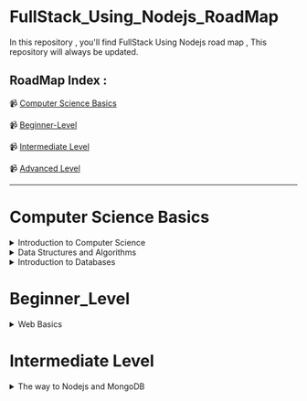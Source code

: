 # FullStack_Using_Nodejs_RoadMap
In this repository , you'll find FullStack Using Nodejs road map , This repository will always be updated.

## RoadMap Index :

📹 [ Computer Science Basics ](#Computer-Science-Basics)

📹 [Beginner-Level](#beginner_level)

📹 [ Intermediate Level](#intermediate-level)

📹 [ Advanced Level](#)

___

# Computer Science Basics

<details>
  
   <summary> Introduction to Computer Science </summary>


## Introduction to Computer Science

### Note :

 #### You choose only one of Basics :

 - CS50

   📹 [CS50's Introduction to Computer Science In English](https://www.edx.org/course/introduction-computer-science-harvardx-cs50x)


   📹 [CS50's Introduction to Computer Science In Arabic](https://youtube.com/playlist?list=PLnrlZUDQofUv7JE4QIahAyztrQU9bnJmd)
   
   OR
   
 - Python

   📹 [Introduction to Computer Science and Programming Using Python from Elzero](https://youtube.com/playlist?list=PLDoPjvoNmBAyE_gei5d18qkfIe-Z8mocs)
   
   OR
   
 - C++

   📹 [C++ In Arabic](https://youtube.com/playlist?list=PL1DUmTEdeA6IUD9Gt5rZlQfbZyAWXd-oD)

   📹  [C++ In Arabic](https://youtube.com/playlist?list=PLDoPjvoNmBAwy-rS6WKudwVeb_x63EzgS)

</details>

<details>
   
   <summary> Data Structures and Algorithms</summary>

## Data Structure for C++ and Python

 📹 [Data Structure For C++](https://youtube.com/playlist?list=PL1DUmTEdeA6JlommmGP5wicYLxX5PVCQt)
  
 📹 [Data Structure For Python](https://youtu.be/pkYVOmU3MgA)

## Object Oriented Programming(OOP) for C++ and Python
 
  📹  [OOP For C++](https://youtube.com/playlist?list=PL1DUmTEdeA6KLEvIO0NyrkT91BVle8BOU)

  ### Notes : 
  
  - You have two courses of OOP Python , you can choose one course of them
    
  📹 [OOP Python](https://youtu.be/A9kSngn7254)
    
  📹 [OOP Python](https://youtu.be/Ej_02ICOIgs)

</details>


<details>
  <summary>Introduction to Databases</summary>
  
  
## SQL Databases

📹 [SQL Tutorial - Full Database Course for Beginners](https://www.youtube.com/watch?v=HXV3zeQKqGY)

📹 [Database Design Course - Learn how to design and plan a database for beginners](https://www.youtube.com/watch?v=ztHopE5Wnpc)

📹 [MySQL Tutorial for Beginners [Mosh]](https://www.youtube.com/watch?v=7S_tz1z_5bA&ab_channel=ProgrammingwithMosh)

📹 [MySQL Database FreeCodeCamp](https://www.youtube.com/watch?v=ER8oKX5myE0)


OR

📹 [DB-In Arabic](https://www.youtube.com/playlist?list=PL37D52B7714788190)

📹 [DB-In Arabic](https://www.youtube.com/playlist?list=PL85D9FC9DFD6B9484)

#### Books 

📖 [Pro-SqL-Server-Relational-Database-Design-and-Implementation](https://drive.google.com/drive/folders/1dlLqIk3HeqfLK8j0EZhJDe3u58uFUH3O)



   </details> 

# Beginner_Level

<details> 

<summary> Web Basics </summary>
  
## What is HTTP methods & codes?

   #### Videos 
   
  📹 [HTTP-Methods](https://youtu.be/iYM2zFP3Zn0?si=lSuB1NnYNd63xEa9)
   
  📹 [HTTP-Status-Codes](https://youtu.be/wJa5CTIFj7U?si=7BfP_73I2M-diVkx)
  

## What is Rest API?
   
 📹 [Rest-API & HTTP](https://youtu.be/Q-BpqyOT3a8?si=1G7FVh1IECi1DiPU)
  
## Front End Basics

<details>
  
   <summary>Front End Basics</summary>
   

   ### HTML & CSS & JavaScript & ES6

  📹 [ HTML - Elzero ](https://youtube.com/playlist?list=PLDoPjvoNmBAw_t_XWUFbBX-c9MafPk9ji)

  📹 [ CSS - Elzero ](https://youtube.com/playlist?list=PLDoPjvoNmBAzjsz06gkzlSrlev53MGIKe)
  
  📹 [ JavaScript- Elzero ](https://youtube.com/playlist?list=PLDoPjvoNmBAx3kiplQR_oeDqLDBUDYwVv)

  📹 [ JavaScript_Projects - Elzero ](https://youtube.com/playlist?list=PLDoPjvoNmBAz7_BgzvNcOaE-m_SnE4jiT)

  📹 [ ES6 - Elzero ](https://youtube.com/playlist?list=PLDoPjvoNmBAy3siU1b04xY24ZlstofO9M)


### TypeScript & Angular

#### Notes :

- Firstly , you have to take Typescript Course

- Secondly , you have to take Angular Course
  
   📹 [Typescript - Elzero ](https://youtube.com/playlist?list=PLDoPjvoNmBAy532K9M_fjiAmrJ0gkCyLJ)
  
   📹 [Angular - FreeCodeCamp](https://youtu.be/3qBXWUpoPHo)

    ##### Books
  
   📖 [Typescript](https://drive.google.com/drive/folders/1dYqdDF4_I2agdhtGWrBbZIBVRtTHQ4ER)

   📖 [Angular](https://drive.google.com/drive/folders/1dZCgm1M_T6hGyocjADWv_ex8axPY1wOl)

   
### React

   📹 [React - Codezon ](https://youtube.com/playlist?list=PLQtNtS-WfRa9LbmD8ON7rWhn-AtKTGdkn)
  
   📹 [React- FreeCodeCamp](https://youtu.be/u6gSSpfsoOQ)

   ##### Books
   
   📖 [MernStack using React & Typescript](https://drive.google.com/drive/folders/1dj12CqQ0QBpiUJMcee7OQ_d5D2W5PqFJ)
   
  
</details>

</details>

# Intermediate Level

<details>

<summary> The way to Nodejs and MongoDB </summary>

## Nodejs & Express 

📹 [Nodejs & Express](https://youtu.be/Oe421EPjeBE?si=b8zoaA-QsJRTYPpz)

### Books

📖 [Nodejs](https://drive.google.com/drive/folders/1dwQrUkmxawVn-rPzohTUqU2219uabhJR)

## Rest-API using Postman in Nodejs

📹 [What-is-Postman](https://youtu.be/VywxIQ2ZXw4?si=GgcT25pt8O7QKmJJ)

📹 [Rest-API-Using-Postman](https://youtu.be/l8WPWK9mS5M?si=doepbl13Wm8wEfxT)

### Books

📖 [Rest-API-Using-Nodejs](https://drive.google.com/drive/folders/1dwmjgZXAaSrCpGgRfMSI58H0RCDAllyO)

## MongoDB Database

### Notes : 

 To study MongoDB course you have to study nodejs first 

📹 [MongoDB Full Course 2023](https://youtu.be/8eJJe4Slnik)

📹 [MongoDB Schema Design](https://youtu.be/leNCfU5SYR8?si=DyLYHKSfy5eiHvPR)

OR

📹 [MongoDB Crash Course](https://youtu.be/-56x56UppqQ?si=eY0SFUeaTlOfji6B)

📹 [MongoDB Crash Course 2022](https://youtu.be/2QQGWYe7IDU?si=TCekNQHm6TcSh8bo)

📹 [MongoDB + Mongoose + Nodejs Crash Course](https://youtu.be/5QEwqX5U_2M?si=BrF6-Lf6UwqhOkNx)

#### Books

📖 [MongoDB](https://drive.google.com/drive/folders/1dU-n4HS07P_bNl_ZPCOa5mwdBgKgtedx)

## Projects Using Nodejs & Express & React

📹 [4 Projects-Using-Express & Nodejs](https://youtu.be/qwfE7fSVaZM?si=2ZVf3wov_dpLxW5S)

📹 [E-commerce](https://youtu.be/rMiRZ1iRC0A?si=L9UqqGLqut-5v95s)

📹 [Chat-App](https://youtu.be/mYy-d6BtqmU?si=YRHekU7c4593pUmK)

## Projects Using Nodejs & Express & Angular

📹 [Task-Manager](https://youtube.com/playlist?list=PLIjdNHWULhPSZFDzQU6AnbVQNNo1NTRpd&si=PqKRNs0HDX__X4JN)

</details>










